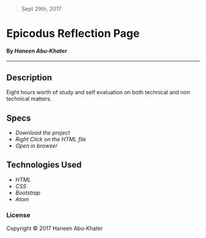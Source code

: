 > Sept 29th, 2017

Epicodus Reflection Page
=========================
#### By _**Haneen Abu-Khater**_

----------


Description
-------------

Eight hours worth of study and self evaluation on both technical and non technical matters.



Specs
--------------------
* _Download the project_
* _Right Click on the HTML file_
* _Open in browser_

 ## Technologies Used

 * _HTML_
 * _CSS_
 * _Bootstrap_
 * _Atom_

 ### License

Copyright &copy; 2017 Haneen Abu-Khater
